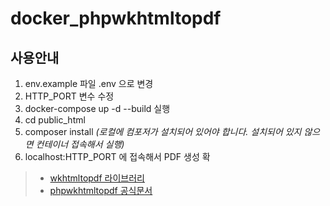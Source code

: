 # docker_phpwkhtmltopdf

## 사용안내
1. env.example 파일 .env 으로 변경
2. HTTP_PORT 변수 수정
3. docker-compose up -d --build 실행
4. cd public_html
5. composer install _(로컬에 컴포저가 설치되어 있어야 합니다. 설치되어 있지 않으면 컨테이너 접속해서 실행)_
7. localhost:HTTP_PORT 에 접속해서 PDF 생성 확

> - [wkhtmltopdf 라이브러리](https://wkhtmltopdf.org/)
> - [phpwkhtmltopdf 공식문서](https://github.com/mikehaertl/phpwkhtmltopdf)

